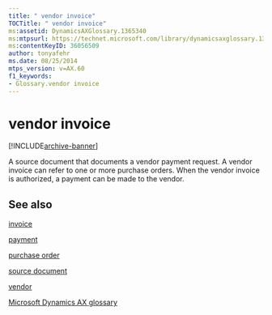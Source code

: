 ```yaml
---
title: " vendor invoice"
TOCTitle: " vendor invoice"
ms:assetid: DynamicsAXGlossary.1365340
ms:mtpsurl: https://technet.microsoft.com/library/dynamicsaxglossary.1365340(v=AX.60)
ms:contentKeyID: 36056509
author: tonyafehr
ms.date: 08/25/2014
mtps_version: v=AX.60
f1_keywords:
- Glossary.vendor invoice
---
```


# vendor invoice


[!INCLUDE[archive-banner](includes/archive-banner.md)]

A source document that documents a vendor payment request. A vendor invoice can refer to one or more purchase orders. When the vendor invoice is authorized, a payment can be made to the vendor.

## See also

[invoice](invoice.md)

[payment](payment.md)

[purchase order](purchase-order.md)

[source document](source-document.md)

[vendor](vendor.md)

[Microsoft Dynamics AX glossary](glossary/microsoft-dynamics-ax-glossary.md)

  


